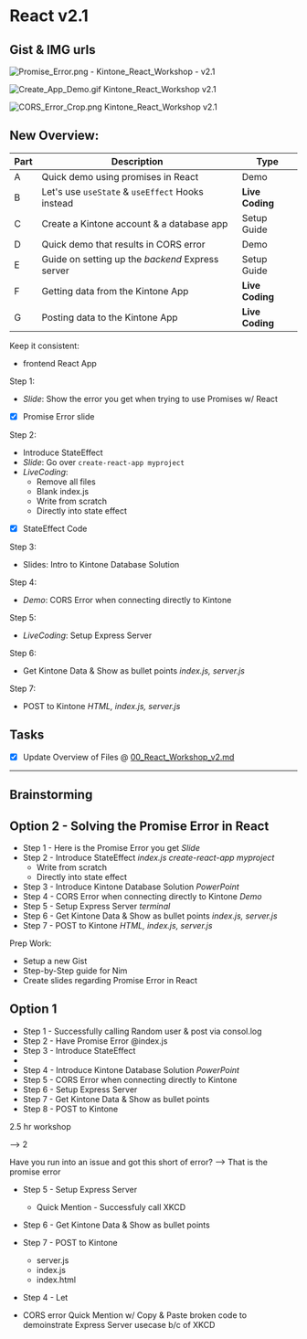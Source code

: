 # React v2.1

## Gist & IMG urls

![Promise_Error.png - Kintone_React_Workshop - v2.1](https://user-images.githubusercontent.com/30670749/125893011-dbc39697-4944-4684-84a7-1472aeeb8407.png)

![Create_App_Demo.gif Kintone_React_Workshop v2.1](https://user-images.githubusercontent.com/30670749/125898739-1bc018ac-1740-40e0-91cc-ab829192d2ea.gif)

![CORS_Error_Crop.png Kintone_React_Workshop v2.1](https://user-images.githubusercontent.com/30670749/125892916-ef0f189c-af9f-4dc4-95d6-c0a111bb7238.png)

## New Overview:

| Part | Description                                      | Type            |
| ---- | ------------------------------------------------ | --------------- |
| A    | Quick demo using promises in React               | Demo            |
| B    | Let's use `useState` & `useEffect` Hooks instead | **Live Coding** |
| C    | Create a Kintone account & a database app        | Setup Guide     |
| D    | Quick demo that results in CORS error            | Demo            |
| E    | Guide on setting up the *backend* Express server | Setup Guide     |
| F    | Getting data from the Kintone App                | **Live Coding** |
| G    | Posting data to the Kintone App                  | **Live Coding** |

Keep it consistent:
  - frontend React App

Step 1:
  - *Slide*: Show the error you get when trying to use Promises w/ React
  - [x] Promise Error slide

Step 2:
  - Introduce StateEffect
  - *Slide*: Go over `create-react-app myproject`
  - *LiveCoding*:
    - Remove all files
    - Blank index.js
    - Write from scratch
    - Directly into state effect
  - [x] StateEffect Code

Step 3:
  - Slides: Intro to Kintone Database Solution

Step 4:
  - *Demo*: CORS Error when connecting directly to Kintone

Step 5:
  - *LiveCoding*: Setup Express Server

Step 6:
  - Get Kintone Data & Show as bullet points *index.js, server.js*

Step 7:
  - POST to Kintone *HTML, index.js, server.js*

## Tasks
  - [x] Update Overview of Files @ [00_React_Workshop_v2.md](00_React_Workshop_v2.md)

---

## Brainstorming

## Option 2 - Solving the Promise Error in React
  - Step 1 - Here is the Promise Error you get *Slide*
  - Step 2 - Introduce StateEffect *index.js* *create-react-app myproject*
    - Write from scratch
    - Directly into state effect
  - Step 3 - Introduce Kintone Database Solution *PowerPoint*
  - Step 4 - CORS Error when connecting directly to Kintone *Demo*
  - Step 5 - Setup Express Server *terminal*
  - Step 6 - Get Kintone Data & Show as bullet points *index.js, server.js*
  - Step 7 - POST to Kintone *HTML, index.js, server.js*

Prep Work:
- Setup a new Gist
- Step-by-Step guide for Nim
- Create slides regarding Promise Error in React

## Option 1
  - Step 1 - Successfully calling Random user & post via consol.log
  - Step 2 - Have Promise Error @index.js
  - Step 3 - Introduce StateEffect
  -
  - Step 4 - Introduce Kintone Database Solution *PowerPoint*
  - Step 5 - CORS Error when connecting directly to Kintone
  - Step 6 - Setup Express Server
  - Step 7 - Get Kintone Data & Show as bullet points
  - Step 8 - POST to Kintone

2.5 hr workshop

--> 2

Have you run into an issue and got this short of error?
--> That is the promise error


  - Step 5 - Setup Express Server
    - Quick Mention - Successfuly call XKCD
  - Step 6 - Get Kintone Data & Show as bullet points
  - Step 7 - POST to Kintone
    - server.js
    - index.js
    - index.html


  - Step 4 - Let
  - CORS error Quick Mention w/ Copy & Paste broken code to demoinstrate Express Server usecase b/c of XKCD
